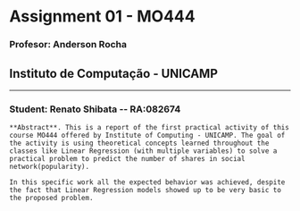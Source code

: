 # Assignment 01 - MO444 
### Profesor: Anderson Rocha
## Instituto de Computação - UNICAMP
-----------------
### Student: Renato  Shibata -- RA:082674



    **Abstract**. This is a report of the first practical activity of this course MO444 offered by Institute of Computing - UNICAMP. The goal of the activity is using theoretical concepts learned throughout the classes like Linear Regression (with multiple variables) to solve a practical problem to predict the number of shares in social network(popularity). 

	In this specific work all the expected behavior was achieved, despite the fact that Linear Regression models showed up to be very basic to the proposed problem.
    


